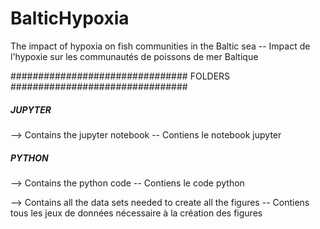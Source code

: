 # BalticHypoxia
The impact of hypoxia on fish communities in the Baltic sea  --  Impact de l'hypoxie sur les communautés de poissons de mer Baltique


################################ FOLDERS ################################

##### JUPYTER #####
--> Contains the jupyter notebook  --  Contiens le notebook jupyter

##### PYTHON #####
--> Contains the python code  --  Contiens le code python

--> Contains all the data sets needed to create all the figures  --  Contiens tous les jeux de données nécessaire à la création des figures
